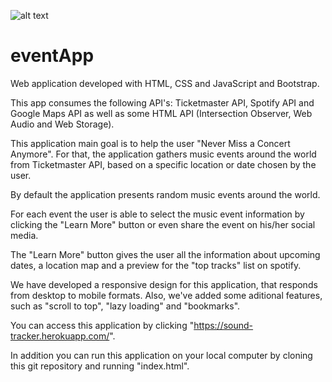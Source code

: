 ![alt text](https://github.com/BastosFilipa/eventApp/tree/main/assets/readme/1.png?raw=true)
# eventApp
Web application developed with HTML, CSS and JavaScript and Bootstrap.

This app consumes the following API's: Ticketmaster API, Spotify API and Google Maps API as well as some HTML API (Intersection Observer, Web Audio and Web Storage).

This application main goal is to help the user "Never Miss a Concert Anymore". For that, the application gathers music events around the world from Ticketmaster API, based on a specific location or date chosen by the user.

By default the application presents random music events around the world.

For each event the user is able to select the music event information by clicking the "Learn More" button or even share the event on his/her social media.

The "Learn More" button gives the user all the information about upcoming dates, a location map and a preview for the "top tracks" list on spotify.

We have developed a responsive design for this application, that responds from desktop to mobile formats. Also, we've added some aditional features, such as "scroll to top", "lazy loading" and "bookmarks".

You can access this application by clicking "https://sound-tracker.herokuapp.com/".

In addition you can run this application on your local computer by cloning this git repository and running "index.html".
